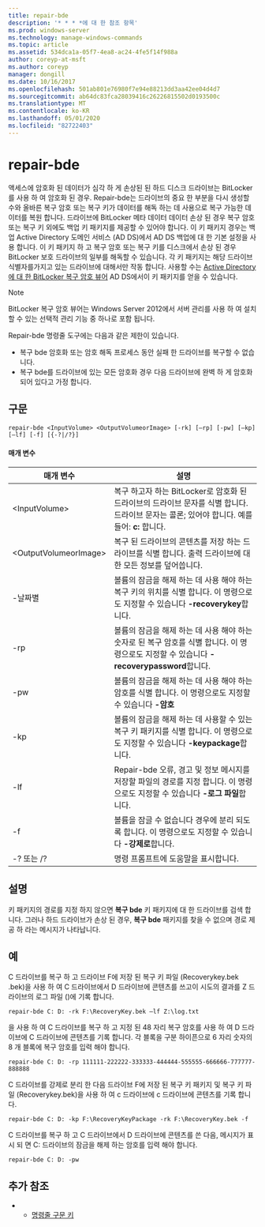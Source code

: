 ```yaml
---
title: repair-bde
description: '* * * *에 대 한 참조 항목'
ms.prod: windows-server
ms.technology: manage-windows-commands
ms.topic: article
ms.assetid: 534dca1a-05f7-4ea8-ac24-4fe5f14f988a
author: coreyp-at-msft
ms.author: coreyp
manager: dongill
ms.date: 10/16/2017
ms.openlocfilehash: 501ab801e76980f7e94e88213dd3aa42ee04d4d7
ms.sourcegitcommit: ab64dc83fca28039416c26226815502d0193500c
ms.translationtype: MT
ms.contentlocale: ko-KR
ms.lasthandoff: 05/01/2020
ms.locfileid: "82722403"
---
```

# <a name="repair-bde"></a>repair-bde



액세스에 암호화 된 데이터가 심각 하 게 손상된 된 하드 디스크 드라이브는 BitLocker를 사용 하 여 암호화 된 경우. Repair-bde는 드라이브의 중요 한 부분을 다시 생성할 수와 올바른 복구 암호 또는 복구 키가 데이터를 해독 하는 데 사용으로 복구 가능한 데이터를 복원 합니다. 드라이브에 BitLocker 메타 데이터 데이터 손상 된 경우 복구 암호 또는 복구 키 외에도 백업 키 패키지를 제공할 수 있어야 합니다. 이 키 패키지 경우는 백업 Active Directory 도메인 서비스 (AD DS)에서 AD DS 백업에 대 한 기본 설정을 사용 합니다. 이 키 패키지 하 고 복구 암호 또는 복구 키를 디스크에서 손상 된 경우 BitLocker 보호 드라이브의 일부를 해독할 수 있습니다. 각 키 패키지는 해당 드라이브 식별자를가지고 있는 드라이브에 대해서만 작동 합니다. 사용할 수는 [Active Directory에 대 한 BitLocker 복구 암호 뷰어](https://technet.microsoft.com/library/dd875531(v=ws.10).aspx) AD DS에서이 키 패키지를 얻을 수 있습니다.

> [!NOTE]
> BitLocker 복구 암호 뷰어는 Windows Server 2012에서 서버 관리를 사용 하 여 설치할 수 있는 선택적 관리 기능 중 하나로 포함 됩니다.

Repair-bde 명령줄 도구에는 다음과 같은 제한이 있습니다.
-   복구 bde 암호화 또는 암호 해독 프로세스 동안 실패 한 드라이브를 복구할 수 없습니다.
-   복구 bde를 드라이브에 있는 모든 암호화 경우 다음 드라이브에 완벽 하 게 암호화 되어 있다고 가정 합니다.



## <a name="syntax"></a>구문

```
repair-bde <InputVolume> <OutputVolumeorImage> [-rk] [–rp] [-pw] [–kp] [–lf] [-f] [{-?|/?}]
```

#### <a name="parameters"></a>매개 변수

|매개 변수|설명|
|---------|-----------|
|\<InputVolume>|복구 하고자 하는 BitLocker로 암호화 된 드라이브의 드라이브 문자를 식별 합니다. 드라이브 문자는 콜론; 있어야 합니다. 예를 들어: **c:** 합니다.|
|\<OutputVolumeorImage>|복구 된 드라이브의 콘텐츠를 저장 하는 드라이브를 식별 합니다. 출력 드라이브에 대 한 모든 정보를 덮어씁니다.|
|-날짜별|볼륨의 잠금을 해제 하는 데 사용 해야 하는 복구 키의 위치를 식별 합니다. 이 명령으로도 지정할 수 있습니다 **-recoverykey**합니다.|
|-rp|볼륨의 잠금을 해제 하는 데 사용 해야 하는 숫자로 된 복구 암호를 식별 합니다. 이 명령으로도 지정할 수 있습니다 **-recoverypassword**합니다.|
|-pw|볼륨의 잠금을 해제 하는 데 사용 해야 하는 암호를 식별 합니다. 이 명령으로도 지정할 수 있습니다 **-암호**|
|-kp|볼륨의 잠금을 해제 하는 데 사용할 수 있는 복구 키 패키지를 식별 합니다. 이 명령으로도 지정할 수 있습니다 **-keypackage**합니다.|
|-lf|Repair-bde 오류, 경고 및 정보 메시지를 저장할 파일의 경로를 지정 합니다. 이 명령으로도 지정할 수 있습니다 **-로그 파일**합니다.|
|-f|볼륨을 잠글 수 없습니다 경우에 분리 되도록 합니다. 이 명령으로도 지정할 수 있습니다 **-강제로**합니다.|
|-? 또는 /?|명령 프롬프트에 도움말을 표시합니다.|

## <a name="remarks"></a>설명

키 패키지의 경로를 지정 하지 않으면 **복구 bde** 키 패키지에 대 한 드라이브를 검색 합니다. 그러나 하드 드라이브가 손상 된 경우, **복구 bde** 패키지를 찾을 수 없으며 경로 제공 하 라는 메시지가 나타납니다.

## <a name="examples"></a>예

C 드라이브를 복구 하 고 드라이브 F에 저장 된 복구 키 파일 (Recoverykey.bek .bek)을 사용 하 여 C 드라이브에서 D 드라이브에 콘텐츠를 쓰고이 시도의 결과를 Z 드라이브의 로그 파일 ()에 기록 합니다.
```
repair-bde C: D: -rk F:\RecoveryKey.bek –lf Z:\log.txt
```
을 사용 하 여 C 드라이브를 복구 하 고 지정 된 48 자리 복구 암호를 사용 하 여 D 드라이브에 C 드라이브에 콘텐츠를 기록 합니다. 각 블록을 구분 하이픈으로 6 자리 숫자의 8 개 블록에 복구 암호를 입력 해야 합니다.
```
repair-bde C: D: -rp 111111-222222-333333-444444-555555-666666-777777-888888
```
C 드라이브를 강제로 분리 한 다음 드라이브 F에 저장 된 복구 키 패키지 및 복구 키 파일 (Recoverykey.bek)을 사용 하 여 c 드라이브에 c 드라이브에 콘텐츠를 기록 합니다.
```
repair-bde C: D: -kp F:\RecoveryKeyPackage -rk F:\RecoveryKey.bek -f
```
C 드라이브를 복구 하 고 C 드라이브에서 D 드라이브에 콘텐츠를 쓴 다음, 메시지가 표시 되 면 C: 드라이브의 잠금을 해제 하는 암호를 입력 해야 합니다.
```
repair-bde C: D: -pw
```

## <a name="additional-references"></a>추가 참조

-   - [명령줄 구문 키](command-line-syntax-key.md)